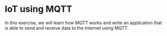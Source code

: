 # IoT using MQTT

In this exercise, we will learn how MQTT works and write an application that is able to send and receive data to the Internet using MQTT.

